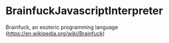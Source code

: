 # BrainfuckJavascriptInterpreter
Brainfuck, an esoteric programming language (https://en.wikipedia.org/wiki/Brainfuck)
